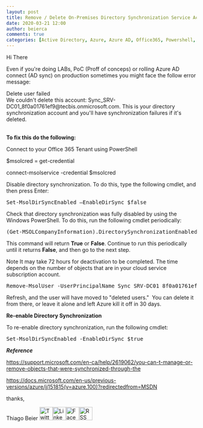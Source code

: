 ```yaml
---
layout: post
title: Remove / Delete On-Premises Directory Synchronization Service Account
date: 2020-03-21 12:00
author: beierca
comments: true
categories: [Active Directory, Azure, Azure AD, Office365, Powershell, syncronization, Uncategorized]
---
```

Hi There

Even if you're doing LABs, PoC (Proff of conceps) or rolling Azure AD connect (AD sync) on production sometimes you might face the follow error message:
<div class="ms-Persona-primaryText primaryText-934" dir="auto"></div>
<div class="ms-Persona-tertiaryText tertiaryText-936" dir="auto">
<div class="flyoutHeaderStyle-886">Delete user failed</div>
<div class="flyoutBodyStyle-887">We couldn't delete this account: Sync_SRV-DC01_8f0a01761ef9@tecbis.onmicrosoft.com. This is your directory synchronization account and you'll have synchronization failures if it's deleted.</div>
</div>
&nbsp;

<strong>To fix this do the following:</strong>

Connect to your Office 365 Tenant using PowerShell

$msolcred = get-credential

connect-msolservice -credential $msolcred

Disable directory synchronization. To do this, type the following cmdlet, and then press Enter:
<pre class="sbody-pre">Set-MsolDirSyncEnabled –EnableDirSync $false</pre>
Check that directory synchronization was fully disabled by using the Windows PowerShell. To do this, run the following cmdlet periodically:
<div class="indent">
<pre class="sbody-pre">(Get-MSOLCompanyInformation).DirectorySynchronizationEnabled</pre>
</div>
This command will return <strong class="uiterm">True</strong> or <strong class="uiterm">False</strong>. Continue to run this periodically until it returns <strong class="uiterm">False</strong>, and then go to the next step.

<span class="text-base">Note</span> It may take 72 hours for deactivation to be completed. The time depends on the number of objects that are in your cloud service subscription account.
<pre>Remove-MsolUser -UserPrincipalName Sync_SRV-DC01_8f0a01761ef9@tecbis.onmicrosoft.com</pre>
Refresh, and the user will have moved to "deleted users."  You can delete it from there, or leave it alone and left Azure kill it off in 30 days.

<strong>Re-enable Directory Synchronization</strong>

To re-enable directory synchronization, run the following cmdlet:
<div class="indent">
<pre class="sbody-pre">Set-MsolDirSyncEnabled -EnableDirSync $true</pre>
</div>
<em><strong>Reference</strong></em>

https://support.microsoft.com/en-ca/help/2619062/you-can-t-manage-or-remove-objects-that-were-synchronized-through-the

https://docs.microsoft.com/en-us/previous-versions/azure/jj151815(v=azure.100)?redirectedfrom=MSDN

thanks,

Thiago Beier
<a href="https://twitter.com/thiagobeier"><img title="Twitter" src="https://socialmediawidgets.files.wordpress.com/2014/03/twitter1.png" alt="Twitter" width="35" height="35" /></a><a href="https://www.linkedin.com/in/tbeier/"><img title="LinkedIn" src="https://socialmediawidgets.files.wordpress.com/2014/03/linkedin1.png" alt="LinkedIn" width="35" height="35" /></a><a href="https://www.facebook.com/TheBeier/"><img title="Facebook" src="https://socialmediawidgets.files.wordpress.com/2014/03/facebook1.png" alt="Facebook" width="35" height="35" /></a><a href="https://thiagobeier.wordpress.com/feed/"><img title="RSS" src="https://socialmediawidgets.files.wordpress.com/2014/03/rss1.png" alt="RSS" width="35" height="35" /></a>
